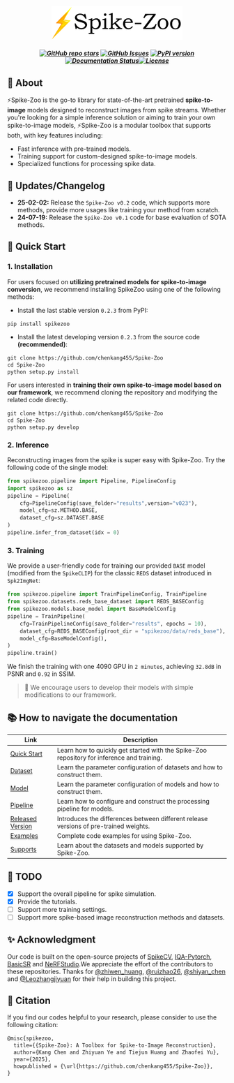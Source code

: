 <p align="center">
    <img src="imgs/spike-zoo.png" width="300"/>
<p>

<h5 align="center">

[![GitHub repo stars](https://img.shields.io/github/stars/chenkang455/Spike-Zoo?style=flat&logo=github&logoColor=whitesmoke&label=Stars)](https://github.com/chenkang455/Spike-Zoo/stargazers) [![GitHub Issues](https://img.shields.io/github/issues/chenkang455/Spike-Zoo?style=flat&logo=github&logoColor=whitesmoke&label=Stars)](https://github.com/chenkang455/Spike-Zoo/issues) <a href="https://badge.fury.io/py/spikezoo"><img src="https://badge.fury.io/py/spikezoo.svg" alt="PyPI version"></a>  <a href='https://spike-zoo.readthedocs.io/zh-cn/latest/index.html'><img src='https://readthedocs.com/projects/plenoptix-nerfstudio/badge/?version=latest' alt='Documentation Status' /></a>[![License](https://img.shields.io/badge/License-MIT-yellow)](https://github.com/chenkang455/Spike-Zoo)
<p>



<!-- <h2 align="center"> 
  <a href="">⚡Spike-Zoo: 
  </a>
</h2> -->

## 📖 About
⚡Spike-Zoo is the go-to library for state-of-the-art pretrained **spike-to-image** models designed to reconstruct images from spike streams. Whether you're looking for a simple inference solution or aiming to train your own spike-to-image models, ⚡Spike-Zoo is a modular toolbox that supports both, with key features including:

- Fast inference with pre-trained models.
- Training support for custom-designed spike-to-image models.
- Specialized functions for processing spike data.


## 🚩 Updates/Changelog
* **25-02-02:** Release the `Spike-Zoo v0.2` code, which supports more methods, provide more usages like training your method from scratch.
* **24-07-19:** Release the `Spike-Zoo v0.1` code for base evaluation of SOTA methods.

## 🍾 Quick Start
### 1. Installation
For users focused on **utilizing pretrained models for spike-to-image conversion**, we recommend installing SpikeZoo using one of the following methods:

* Install the last stable version `0.2.3` from PyPI:
```
pip install spikezoo
```
*  Install the latest developing version `0.2.3` from the source code **(recommended)**:
```
git clone https://github.com/chenkang455/Spike-Zoo
cd Spike-Zoo
python setup.py install
```

For users interested in **training their own spike-to-image model based on our framework**, we recommend cloning the repository and modifying the related code directly.
```
git clone https://github.com/chenkang455/Spike-Zoo
cd Spike-Zoo
python setup.py develop
```

### 2. Inference 
Reconstructing images from the spike is super easy with Spike-Zoo. Try the following code of the single model:
``` python
from spikezoo.pipeline import Pipeline, PipelineConfig
import spikezoo as sz
pipeline = Pipeline(
    cfg=PipelineConfig(save_folder="results",version="v023"),
    model_cfg=sz.METHOD.BASE,
    dataset_cfg=sz.DATASET.BASE 
)
pipeline.infer_from_dataset(idx = 0)
```


### 3. Training
We provide a user-friendly code for training our provided `BASE` model (modified from the `SpikeCLIP`) for the classic `REDS` dataset introduced in `Spk2ImgNet`:
``` python
from spikezoo.pipeline import TrainPipelineConfig, TrainPipeline
from spikezoo.datasets.reds_base_dataset import REDS_BASEConfig
from spikezoo.models.base_model import BaseModelConfig
pipeline = TrainPipeline(
    cfg=TrainPipelineConfig(save_folder="results", epochs = 10),
    dataset_cfg=REDS_BASEConfig(root_dir = "spikezoo/data/reds_base"),
    model_cfg=BaseModelConfig(),
)
pipeline.train()
``` 
We finish the training with one 4090 GPU in `2 minutes`, achieving `32.8dB` in PSNR and `0.92` in SSIM.

> 🌟 We encourage users to develop their models with simple modifications to our framework.

## 📚 How to navigate the documentation

| **Link** | **Description** |
| --- | --- |
| [Quick Start](https://spike-zoo.readthedocs.io/zh-cn/latest/%E5%BF%AB%E9%80%9F%E5%BC%80%E5%A7%8B.html) | Learn how to quickly get started with the Spike-Zoo repository for inference and training. |
| [Dataset](https://spike-zoo.readthedocs.io/zh-cn/latest/%E6%95%B0%E6%8D%AE%E9%9B%86.html) | Learn the parameter configuration of datasets and how to construct them. |
| [Model](https://spike-zoo.readthedocs.io/zh-cn/latest/%E6%A8%A1%E5%9E%8B.html) | Learn the parameter configuration of models and how to construct them. |
| [Pipeline](https://spike-zoo.readthedocs.io/zh-cn/latest/%E5%A4%84%E7%90%86%E7%AE%A1%E7%BA%BF.html) | Learn how to configure and construct the processing pipeline for models. |
| [Released Version](https://spike-zoo.readthedocs.io/zh-cn/latest/%E5%8F%91%E8%A1%8C%E7%89%88%E6%9C%AC%E4%BB%8B%E7%BB%8D.html) | Introduces the differences between different release versions of pre-trained weights. |
| [Examples](https://spike-zoo.readthedocs.io/zh-cn/latest/%E4%BD%BF%E7%94%A8%E4%BE%8B%E5%AD%90.html) | Complete code examples for using Spike-Zoo. |
| [Supports](https://spike-zoo.readthedocs.io/zh-cn/latest/%E6%94%AF%E6%8C%81%E8%8C%83%E5%9B%B4.html) | Learn about the datasets and models supported by Spike-Zoo. |


## 📅 TODO
- [x] Support the overall pipeline for spike simulation. 
- [x] Provide the tutorials.
- [ ] Support more training settings.
- [ ] Support more spike-based image reconstruction methods and datasets. 

## ✨‍ Acknowledgment
Our code is built on the open-source projects of [SpikeCV](https://spikecv.github.io/), [IQA-Pytorch](https://github.com/chaofengc/IQA-PyTorch), [BasicSR](https://github.com/XPixelGroup/BasicSR) and [NeRFStudio](https://github.com/nerfstudio-project/nerfstudio).We appreciate the effort of the contributors to these repositories. Thanks for [@zhiwen_huang](https://github.com/hzw-abc), [@ruizhao26](https://github.com/ruizhao26), [@shiyan_chen](https://github.com/hnmizuho) and [@Leozhangjiyuan](https://github.com/Leozhangjiyuan) for their help in building this project.

## 📑 Citation
If you find our codes helpful to your research, please consider to use the following citation:
```
@misc{spikezoo,
  title={{Spike-Zoo}: A Toolbox for Spike-to-Image Reconstruction},
  author={Kang Chen and Zhiyuan Ye and Tiejun Huang and Zhaofei Yu},
  year={2025},
  howpublished = {\url{https://github.com/chenkang455/Spike-Zoo}},
}
```
